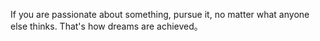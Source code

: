  If you are passionate about something, pursue it, no matter what anyone else thinks. That's how dreams are achieved。
